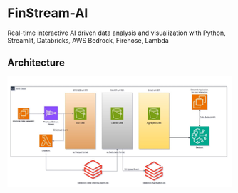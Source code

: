 # FinStream-AI
Real-time interactive AI driven data analysis and visualization with Python, Streamlit, Databricks, AWS Bedrock, Firehose, Lambda

## Architecture

![architecture](Architecture_diagram.jpg)
